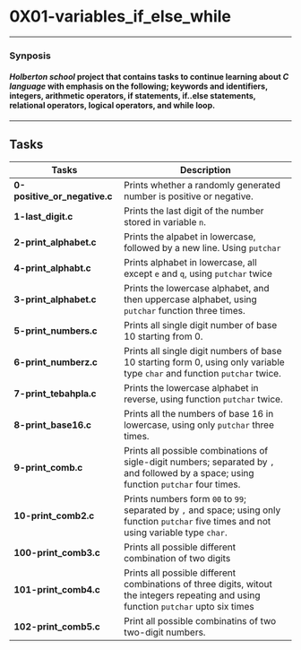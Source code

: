 # 0X01-variables_if_else_while
---------------------------
### Synposis
#### *Holberton school* project that contains tasks to continue learning about *C language* with emphasis on the following; keywords and identifiers, integers, arithmetic operators, if statements, if..else statements, relational operators, logical operators, and while loop.

------------------------------------------------------------------------------------------
## Tasks
| Tasks | Description |
| ------- | --------- |
|**0-positive_or_negative.c**| Prints whether a randomly generated number is positive or negative.|
|**1-last_digit.c**| Prints the last digit of the number stored in variable `n`.|
|**2-print_alphabet.c**| Prints the alpabet in lowercase, followed by a new line. Using `putchar`|
|**4-print_alphabt.c**| Prints alphabet in lowercase, all except `e` and `q`, using  `putchar` twice|
|**3-print_alphabet.c**| Prints the lowercase alphabet, and then uppercase alphabet, using `putchar` function three times.|
|**5-print_numbers.c**| Prints all single digit number of base 10 starting from 0.|
|**6-print_numberz.c**| Prints all single digit numbers of base 10 starting form 0, using only variable type `char` and function `putchar` twice.|
|**7-print_tebahpla.c**| Prints the lowercase alphabet in reverse, using function `putchar` twice.|
|**8-print_base16.c**| Prints all the numbers of base 16 in lowercase, using only `putchar` three times.|
|**9-print_comb.c**| Prints all possible combinations of sigle-digit numbers; separated by `,` and followed by a space; using function `putchar` four times.|
|**10-print_comb2.c**| Prints numbers form `00` to `99`; separated by `,` and space; using only function `putchar` five times and not using variable type `char`.|
|**100-print_comb3.c**| Prints all possible different combination of two digits|
|**101-print_comb4.c**| Prints all possible different combinations of three digits, witout the integers repeating and using function `putchar` upto six times|
|**102-print_comb5.c**| Print all possible combinatins of two two-digit numbers.|
